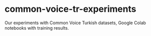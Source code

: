 # common-voice-tr-experiments
Our experiments with Common Voice Turkish datasets, Google Colab notebooks with training results.
